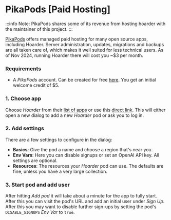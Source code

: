# PikaPods [Paid Hosting]

:::info
Note: PikaPods shares some of its revenue from hosting hoarder with the maintainer of this project.
:::

[PikaPods](https://www.pikapods.com/) offers managed paid hosting for many open source apps, including Hoarder.
Server administration, updates, migrations and backups are all taken care of, which makes it well suited
for less technical users. As of Nov 2024, running Hoarder there will cost you ~$3 per month.

### Requirements

- A _PikaPods_ account. Can be created for free [here](https://www.pikapods.com/register). You get an initial welcome credit of $5.

### 1. Choose app

Choose _Hoarder_ from their [list of apps](https://www.pikapods.com/apps) or use this [direct link](https://www.pikapods.com/pods?run=hoarder). This will either
open a new dialog to add a new _Hoarder_ pod or ask you to log in.

### 2. Add settings

There are a few settings to configure in the dialog:

- **Basics**: Give the pod a name and choose a region that's near you.
- **Env Vars**: Here you can disable signups or set an OpenAI API key. All settings are optional.
- **Resources**: The resources your _Hoarder_ pod can use. The defaults are fine, unless you have a very large collection.

### 3. Start pod and add user

After hitting _Add pod_ it will take about a minute for the app to fully start. After this you can visit
the pod's URL and add an initial user under _Sign Up_. After this you may want to disable further sign-ups
by setting the pod's `DISABLE_SIGNUPS` _Env Var_ to `true`.

